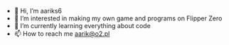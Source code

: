 - 👋 Hi, I’m aariks6
- 👀 I’m interested in making my own game and programs on Flipper Zero
- 🌱 I’m currently learning everything about code
- 📫 How to reach me aarik@o2.pl
